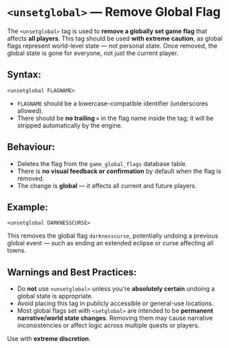 # `<unsetglobal>` — Remove Global Flag

The `<unsetglobal>` tag is used to **remove a globally set game flag** that affects **all players**. This tag should be used **with extreme caution**, as global flags represent world-level state — not personal state. Once removed, the global state is gone for everyone, not just the current player.

## Syntax:
```
<unsetglobal FLAGNAME>
```

- `FLAGNAME` should be a lowercase-compatible identifier (underscores allowed).
- There should be **no trailing `>`** in the flag name inside the tag; it will be stripped automatically by the engine.

## Behaviour:
- Deletes the flag from the `game_global_flags` database table.
- There is **no visual feedback or confirmation** by default when the flag is removed.
- The change is **global** — it affects all current and future players.

## Example:
```
<unsetglobal DARKNESSCURSE>
```

This removes the global flag `darknesscurse`, potentially undoing a previous global event — such as ending an extended eclipse or curse affecting all towns.

## Warnings and Best Practices:
- Do **not** use `<unsetglobal>` unless you're **absolutely certain** undoing a global state is appropriate.
- Avoid placing this tag in publicly accessible or general-use locations.
- Most global flags set with `<setglobal>` are intended to be **permanent narrative/world state changes**. Removing them may cause narrative inconsistencies or affect logic across multiple quests or players.

Use with **extreme discretion**.
